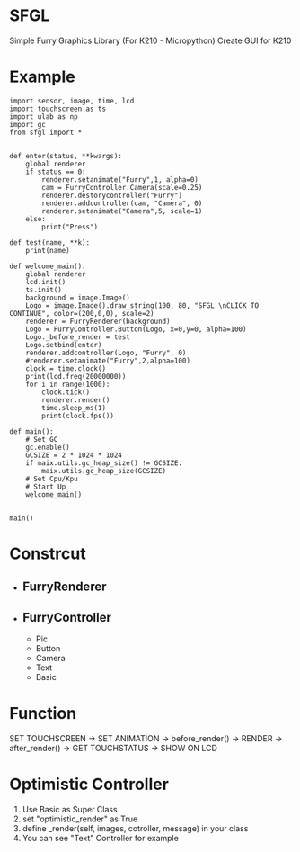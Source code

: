 # SFGL
Simple Furry Graphics Library (For K210 - Micropython)
Create GUI for K210

# Example
    import sensor, image, time, lcd
    import touchscreen as ts
    import ulab as np
    import gc
    from sfgl import *


    def enter(status, **kwargs):
        global renderer
        if status == 0:
            renderer.setanimate("Furry",1, alpha=0)
            cam = FurryController.Camera(scale=0.25)
            renderer.destorycontroller("Furry")
            renderer.addcontroller(cam, "Camera", 0)
            renderer.setanimate("Camera",5, scale=1)
        else:
            print("Press")

    def test(name, **k):
        print(name)

    def welcome_main():
        global renderer
        lcd.init()
        ts.init()
        background = image.Image()
        Logo = image.Image().draw_string(100, 80, "SFGL \nCLICK TO CONTINUE", color=(200,0,0), scale=2)
        renderer = FurryRenderer(background)
        Logo = FurryController.Button(Logo, x=0,y=0, alpha=100)
        Logo._before_render = test
        Logo.setbind(enter)
        renderer.addcontroller(Logo, "Furry", 0)
        #renderer.setanimate("Furry",2,alpha=100)
        clock = time.clock()
        print(lcd.freq(20000000))
        for i in range(1000):
            clock.tick()
            renderer.render()
            time.sleep_ms(1)
            print(clock.fps())

    def main():
        # Set GC
        gc.enable()
        GCSIZE = 2 * 1024 * 1024
        if maix.utils.gc_heap_size() != GCSIZE:
            maix.utils.gc_heap_size(GCSIZE)
        # Set Cpu/Kpu
        # Start Up
        welcome_main()


    main()

# Constrcut
- FurryRenderer 
  - 
- FurryController
  - 
  - Pic  
  - Button
  - Camera
  - Text
  - Basic

# Function
SET TOUCHSCREEN -> SET ANIMATION -> before_render() -> RENDER -> after_render() -> GET TOUCHSTATUS -> SHOW ON LCD

# Optimistic Controller
1. Use Basic as Super Class
2. set "optimistic_render" as True
3. define _render(self,  images, cotroller, message) in your class
4. You can see "Text" Controller for example


